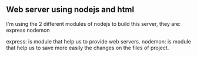 ## Web server using nodejs and html

I'm using the 2 different modules of nodejs to build this server, they are:
express
nodemon


express: is module that help us to provide web servers.
nodemon: is module that help us to save more easily the changes on the  files of project.